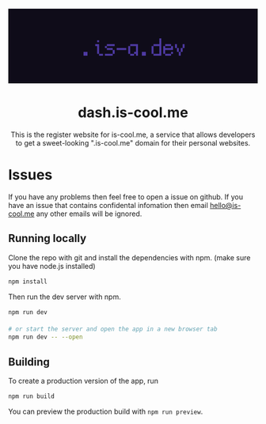 <p align="center">
   <img alt="is-a-dev Banner" src="https://raw.githubusercontent.com/is-a-dev/register/main/media/banner.png">
</p>
<h1 align="center">dash.is-cool.me</h1>
<p align="center">This is the register website for is-cool.me, a service that allows developers to get a sweet-looking ".is-cool.me" domain for their personal websites.</p>

# Issues

If you have any problems then feel free to open a issue on github.
If you have an issue that contains confidental infomation then email hello@is-cool.me any other emails will be ignored.

## Running locally

Clone the repo with git and install the dependencies with npm. (make sure you have node.js installed)

```bash
npm install
```

Then run the dev server with npm.

```bash
npm run dev

# or start the server and open the app in a new browser tab
npm run dev -- --open
```

## Building

To create a production version of the app, run

```bash
npm run build
```

You can preview the production build with `npm run preview`.